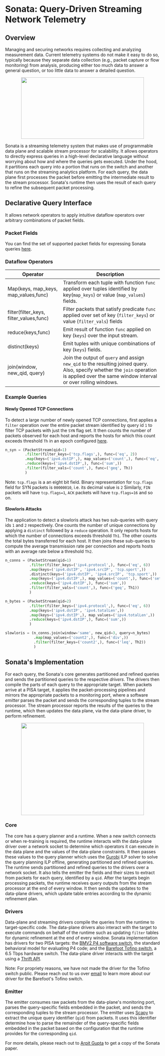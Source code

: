 # Sonata: Query-Driven Streaming Network Telemetry

## Overview
Managing and securing networks requires collecting and analyzing measurement
data. Current telemetry systems do not make it easy to do so, typically because 
they separate data collection (e.g., packet capture or flow monitoring) from 
analysis, producing either too much data to answer a general question, or too
little data to answer a detailed question. 

<p align="center">
<img width="400" height="200" src="https://github.com/Sonata-Princeton/SONATA-DEV/blob/tutorial/sonata/tutorials/overview.png">
</p>

Sonata is a streaming telemetry system that makes use of programmable data 
plane and scalable stream processor for scalability. It allows operators to 
directly express queries in a high-level declarative language without worrying 
about how and where the queries gets executed. Under the hood, it partitions 
each query into a portion that runs on the switch and another that runs on 
the streaming analytics platform. For each query, the data plane first 
processes the packet before emitting the intermediate result to the stream 
processor. Sonata's runtime then uses the result of each query to refine the 
subsequent packet processing.

## Declarative Query Interface
It allows network operators to apply intuitive dataflow operators over 
arbitrary combinations of packet fields. 

### Packet Fields
You can find the set of supported packet fields for expressing Sonata queries
[here](https://github.com/Sonata-Princeton/SONATA-DEV/blob/tutorial/sonata/fields_mapping.json). 

### Dataflow Operators

| Operator| Description|
| ---------------------| -----------|
| Map(keys, map_keys, map_values,func)| Transform each tuple with function `func` applied over tuples identified by key(`map_keys`) or value (`map_values`) fields.|
| filter(filter_keys, filter_values,func)| Filter packets that satisfy predicate `func` applied over set of key (`filter_keys`) or value (`filter_vals`) fields|
| reduce(keys,func)| Emit result of function `func` applied on key (`keys`) over the input stream.|
| distinct(keys)| Emit tuples with unique combinations of key (`keys`) fields.|
| join(window, new_qid, query)| Join the output of `query` and assign `new_qid` to the resulting joined query. Also, specify whether the `join` operation is applied over the same window interval or over rolling windows.|



### Example Queries

#### Newly Opened TCP Connections
To detect a large number of newly opened TCP connections,
first applies a `filter` operation over the entire packet stream 
identified by query id `1` to
filter TCP packets with just the `SYN` flag set. It then counts the
number of packets observed for each host and reports the hosts
for which this count exceeds threshold `Th` in an epoch configured 
[here](https://github.com/Sonata-Princeton/SONATA-DEV/blob/tutorial/sonata/config.json#L42-L44).
```python
n_syn = (PacketStream(qid=1)
         .filter(filter_keys=('tcp.flags',), func=('eq', 2))
         .map(keys=('ipv4.dstIP',), map_values=('count',), func=('eq', 1,))
         .reduce(keys=('ipv4.dstIP',), func=('sum',))
         .filter(filter_vals=('count',), func=('geq', Th))
         )
```

Note: `tcp.flags` is a an eight bit field. Binary representation for 
`tcp.flags` field for SYN packets is `00000010`, i.e. its decimal value
 is `2` Similarly, `FIN` packets will have `tcp.flags=1`, `ACK` packets 
 will have `tcp.flags=16` and so on. 

#### Slowloris Attacks
The application to detect a slowloris attack has two sub-queries
with query ids `1` and `2` respectively. One counts the number of unique 
connections by applying a `distinct` followed by a `reduce` operation. 
It only reports hosts for which the number of connections exceeds threshold 
`Th1`. The other counts the total bytes transferred for each host. It then 
joins these sub-queries to compute the average transmission rate per 
connection and reports hosts with an average rate below a threshold `Th2`.
```python
n_conns = (PacketStream(qid=1)
           .filter(filter_keys=('ipv4.protocol',), func=('eq', 6))
           .map(keys=('ipv4.dstIP', 'ipv4.srcIP', 'tcp.sport',))
           .distinct(keys=('ipv4.dstIP', 'ipv4.srcIP', 'tcp.sport',))
           .map(keys=('ipv4.dstIP',), map_values=('count',), func=('set', 1,))
           .reduce(keys=('ipv4.dstIP',), func=('sum',))
           .filter(filter_vals=('count',), func=('geq', Th1))
           )

n_bytes = (PacketStream(qid=2)
           .filter(filter_keys=('ipv4.protocol',), func=('eq', 6))
           .map(keys=('ipv4.dstIP', 'ipv4.totalLen',))
           .map(keys=('ipv4.dstIP',), map_values=('ipv4.totalLen',))
           .reduce(keys=('ipv4.dstIP',), func=('sum',))
           )

slowloris = (n_conns.join(window='same', new_qid=3, query=n_bytes)
             .map(map_values=('count2',), func=('div',))
             .filter(filter_keys=('count2',), func=('leq', Th2))
             )
```

## Sonata's Implementation
For each query, the Sonata's core generates partitioned and refined queries
and sends the partitioned queries to the respective *drivers*. The drivers then 
compile the parts of each query to the appropriate target. When packets arrive 
at a PISA target, it applies the packet-processing pipelines and mirrors the 
appropriate packets to a monitoring port, where a software *emitter* parses the 
packet and sends the corresponding tuples to the stream processor. The stream 
processor reports the results of the queries to the runtime, which then updates 
the data plane, via the data-plane driver, to perform refinement.

<p align="center">
<img width="400" height="300" src="https://github.com/Sonata-Princeton/SONATA-DEV/blob/tutorial/sonata/tutorials/arch.png">
</p>

### Core
The core has a query planner and a runtime. When a new switch connects or when 
re-training is required, the runtime interacts with the data-plane driver over 
a network socket to determine which operators it can execute in the data plane 
and the values of the data-plane constraints. It then passes these values to the 
query planner which uses the [Gurobi](http://www.gurobi.com/) ILP solver to solve the query planning ILP 
offline, generating partitioned and refined queries. The runtime sends partitioned 
and refined queries to the drivers over a network socket. It also tells the emitter 
the fields and their sizes to extract from packets for each query, identified by a 
`qid`. After the targets begin processing packets, the runtime receives query 
outputs from the stream processor at the end of every window. It then sends the 
updates to the data-plane drivers, which update table entries according 
to the dynamic refinement plan. 

### Drivers
Data-plane and streaming drivers compile the queries from the runtime to 
target-specific code. The data-plane drivers also interact with the target 
to execute commands on behalf of the runtime such as updating `filter` 
tables for dynamic refinement at the end of every window. Sonata implementation 
has drivers for two PISA targets: the 
[BMV2 P4 software switch](https://github.com/p4lang/behavioral-model), 
the standard behavioral model for evaluating P4 code; and the 
[Barefoot Tofino switch](https://barefootnetworks.com/products/brief-tofino/), 
a 6.5 Tbps hardware switch. The data-plane driver interacts with the target using
a [Thrift API](https://thrift.apache.org/).

Note: For propriety reasons, we have not made the driver for the Tofino switch 
public. Please reach out to us over [email](mailto:arpitg@cs.princeton.edu) to 
learn more about our driver for the Barefoot's Tofino switch. 
 
### Emitter
The emitter consumes raw packets from the data-plane's monitoring port, parses 
the query-specific fields embedded in the packet, and sends the corresponding 
tuples to the stream processor. The emitter uses 
[Scapy](http://www.secdev.org/projects/scapy/) to extract the unique query 
identifier (`qid`) from packets. It uses this identifier determine how to 
parse the remainder of the query-specific fields embedded in the packet based 
on the configuration that the runtime provides for the corresponding `qid`.

For more details, please reach out to 
[Arpit Gupta](mailto:arpitg@cs.princeton.edu) to get a copy of the Sonata paper.
